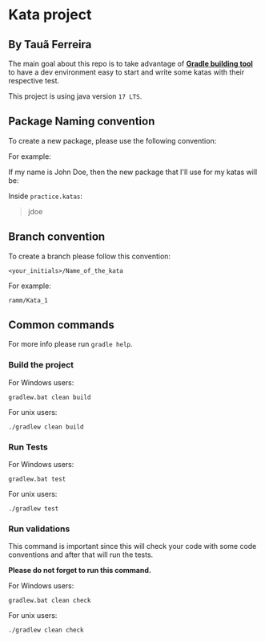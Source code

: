 # Kata project
## By Tauã Ferreira

The main goal about this repo is to take advantage of **[Gradle building tool](https://gradle.org/)** to have a dev environment easy to start and write some katas with their respective test. 

This project is using java version `17 LTS`.

## Package Naming convention

To create a new package, please use the following convention:

> <first-letter-of-name><lastname>

For example:

If my name is John Doe, then the new package that I'll use for my katas will be:  

Inside `practice.katas`:
> jdoe

## Branch convention

To create a branch please follow this convention:
```
<your_initials>/Name_of_the_kata
```
For example:
```
ramm/Kata_1
```

## Common commands
For more info please run `gradle help`.
### Build the project

For Windows users:
```shell
gradlew.bat clean build
```
For unix users:

```shell
./gradlew clean build
```


### Run Tests

For Windows users:
```shell
gradlew.bat test
```
For unix users:

```shell
./gradlew test
```


### Run validations

This command is important since this will check your code with some code conventions and after that will run the tests.

**Please do not forget to run this command.**

For Windows users:
```shell
gradlew.bat clean check 
```
For unix users:

```shell
./gradlew clean check
```

